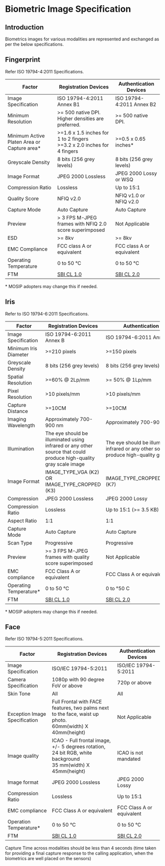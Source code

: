 # Biometric Image Specification

## Introduction
Biometrics images for various modalities are represented and exchanged as per the below specifications.

## Fingerprint
Refer ISO 19794-4:2011 Specifications.

Factor | Registration Devices | Authentication Devices
-------|----------------------|-----------------------
Image Specification | ISO 19794-4:2011 Annex B1 | ISO 19794-4:2011 Annex B2
Minimum Resolution | >= 500 native DPI. Higher densities are preferred. | >= 500 native DPI.
Minimum Active Platen Area or Capture area\* | >=1.6 x 1.5 inches for 1 to 2 fingers<br>>=3.2 x 2.0 inches for 4 fingers | >=0.5 x 0.65 inches\*
Greyscale Density | 8 bits (256 grey levels) | 8 bits (256 grey levels) 
Image Format | JPEG 2000 Lossless | JPEG 2000 Lossy or WSQ
Compression Ratio | Lossless | Up to 15:1
Quality Score | NFIQ v2.0 | NFIQ v1.0 or NFIQ v2.0
Capture Mode | Auto Capture | Auto Capture
Preview | > 3 FPS M-JPEG frames with NFIQ 2.0 score superimposed | Not Applicable 
ESD | >= 8kv | >= 8kv
EMC Compliance | FCC class A or equivalent | FCC class A or equivalent
Operating Temperature |0 to 50 &deg;C | 0 to 50 &deg;C
FTM |[SBI CL 1.0](secure-biometric-interface.md#sbi-cl-1.0) | [SBI CL 2.0](secure-biometric-interface.md#sbi-cl-2.0)|

\* MOSIP adopters may change this if needed.

## Iris
Refer to ISO 19794-6:2011 Specifications.

Factor | Registration Devices | Authentication Devices
-------|----------------------|-----------------------
Image Specification | ISO 19794-6:2011 Annex B | ISO 19794-6:2011 Annex B	
Minimum Iris Diameter | >=210 pixels | >=150 pixels
Greyscale Density | 8 bits (256 grey levels) | 8 bits (256 grey levels)	
Spatial Resolution | >=60% @ 2Lp/mm | >= 50% @ 1Lp/mm	
Pixel Resolution | >10 pixels/mm | >10 pixels/mm	
Capture Distance | >=10CM | >=10CM	
Imaging Wavelength | Approximately 700-900 nm | Approximately 700-900 nm	
Illumination | The eye should be illuminated using infrared or any other source that could produce high-quality gray scale image | The eye should be illuminated using infrared or any other source that could produce high-quality gray scale image
Image Format | IMAGE_TYPE_VGA (K2) OR IMAGE_TYPE_CROPPED (K3) | IMAGE_TYPE_CROPPED_AND_MASKED (K7)
Compression | JPEG 2000 Lossless | JPEG 2000 Lossy
Compression Ratio | Lossless | Up to 15:1 (>= 3.5 KB)
Aspect Ratio | 1:1 | 1:1
Capture Mode | Auto Capture | Auto Capture
Scan Type | Progressive | Progressive
Preview	| >= 3 FPS M-JPEG frames with quality score superimposed | Not Applicable
EMC compliance | FCC Class A or equivalent | FCC Class A or equivalent
Operating Temperature\* | 0 to 50 &deg;C | 0 to &deg;50 C
FTM |[SBI CL 1.0](secure-biometric-interface.md#sbi-cl-1.0) | [SBI CL 2.0](secure-biometric-interface.md#sbi-cl-2.0)|

\* MOSIP adopters may change this if needed.

## Face
Refer ISO 19794-5:2011 Specifications.

Factor | Registration Devices | Authentication Devices
-------|----------------------|-----------------------
Image Specification	| ISO/IEC 19794-5:2011 | ISO/IEC 19794-5:2011
Camera Specification | 1080p with 90 degree FoV or above | 720p or above
Skin Tone | All | All	
Exception Image Specification | Full Frontal with FACE features, two palms next to the face, waist up photo.<br>60mm(width) X 40mm(height) | Not Applicable	
Image quality | ICAO - Full frontal image, +/- 5 degrees rotation, 24 bit RGB, white background<br>35 mm(width) X 45mm(height) | ICAO is not mandated	
Image format | JPEG 2000 Lossless | JPEG 2000 Lossy	
Compression Ratio | Lossless | Up to 15:1
EMC compliance | FCC Class A or equivalent | FCC Class A or equivalent	
Operation Temperature\*	| 0 to 50 &deg;C | 0 to 50 &deg;C
FTM | [SBI CL 1.0](secure-biometric-interface.md#sbi-cl-1.0) | [SBI CL 2.0](secure-biometric-interface.md#sbi-cl-2.0) |

Capture Time across modalities should be less than 4 seconds (time taken for providing a final capture response to the calling application, when the biometrics are well placed on the sensors)

